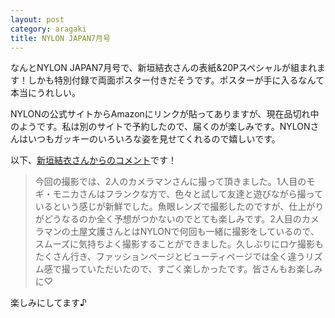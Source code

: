 ```yaml
---
layout: post
category: aragaki
title: NYLON JAPAN7月号
---
```

なんとNYLON JAPAN7月号で、新垣結衣さんの表紙&20Pスペシャルが組まれます！しかも特別付録で両面ポスター付きだそうです。ポスターが手に入るなんて本当にうれしい。

NYLONの公式サイトからAmazonにリンクが貼ってありますが、現在品切れ中のようです。私は別のサイトで予約したので、届くのが楽しみです。NYLONさんはいつもガッキーのいろいろな姿を見せてくれるので嬉しいです。

以下、[新垣結衣さんからのコメント](http://www.nylon.jp/NYLON138)です！
> 今回の撮影では、2人のカメラマンさんに撮って頂きました。1人目のモギ・モニカさんはフランクな方で、色々と試して友達と遊びながら撮っているという感じが新鮮でした。魚眼レンズで撮影したのですが、仕上がりがどうなるのか全く予想がつかないのでとても楽しみです。2人目のカメラマンの土屋文護さんとはNYLONで何回も一緒に撮影をしているので、スムーズに気持ちよく撮影することができました。久しぶりにロケ撮影もたくさん行き、ファッションページとビューティページでは全く違うリズム感で撮っていただいたので、すごく楽しかったです。皆さんもお楽しみに♡ 

楽しみにしてます♪